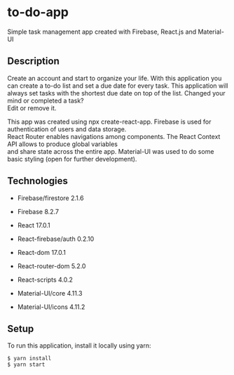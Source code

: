 # to-do-app
Simple task management app created with Firebase, React.js and Material-UI

## Description

Create an account and start to organize your life. With this application
you can create a to-do list and set a due date for every task. This application 
will always set tasks with the shortest due date on top of the list.
Changed your mind or completed a task?   
Edit or remove it.

This app was created using npx create-react-app. Firebase is used for authentication of users and data storage.  
React Router enables navigations among components. The React Context API allows to produce global variables  
and share state across the entire app. Material-UI was used to do some basic styling (open for further development).

## Technologies

* Firebase/firestore 2.1.6

* Firebase 8.2.7

* React 17.0.1

* React-firebase/auth 0.2.10

* React-dom 17.0.1

* React-router-dom 5.2.0

* React-scripts 4.0.2

* Material-UI/core 4.11.3

* Material-UI/icons 4.11.2


## Setup

To run this application, install it locally using yarn:

`$ yarn install`  
`$ yarn start`



